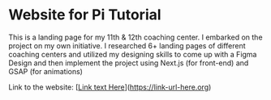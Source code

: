 # Website for Pi Tutorial

This is a landing page for my 11th & 12th coaching center.
I embarked on the project on my own initiative.
I researched 6+ landing pages of different coaching centers and utilized my designing skills to come up with a Figma Design and then implement the project using Next.js (for front-end) and GSAP (for animations)

Link to the website: [[Link text Here](https://pitutorial.vercel.app/)](https://link-url-here.org)
